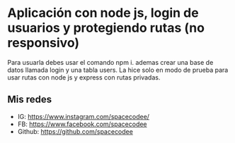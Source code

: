 # Aplicación con node js, login de usuarios y protegiendo rutas (no responsivo)

Para usuarla debes usar el comando npm i.
ademas crear una base de datos llamada login y una tabla users.
La hice solo en modo de prueba para usar rutas con node js y express con rutas privadas.

## Mis redes

- IG: https://www.instagram.com/spacecodee/
- FB: https://www.facebook.com/spacecodee
- Github: https://github.com/spacecodee
